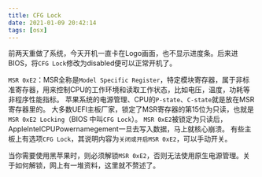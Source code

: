 ```yaml
---
title: CFG Lock
date: 2021-01-09 20:42:14
tags: [osx]
---
```


前两天重做了系统，今天开机一直卡在Logo画面，也不显示进度条。后来进BIOS，将`CFG Lock`修改为disabled便可以正常开机了。

`MSR 0xE2`：MSR全称是`Model Specific Register`，特定模块寄存器，属于非标准寄存器，用来控制CPU的工作环境和读取工作状态，比如电压，温度，功耗等非程序性能指标。
苹果系统的电源管理、CPU的`P-state`、`C-state`就是放在MSR寄存器里的。
大多数UEFI主板厂家，锁定了MSR寄存器的第15位为只读，也就是`MSR 0xE2 Locking`（BIOS 中叫`CFG Lock`）。
`MSR 0xE2`被锁定为只读后，AppleIntelCPUPowernamegement一旦去写入数据，马上就核心崩溃。
有些主板上有选项`CFG Lock`，其说明内容为`关闭或开启MSR 0xE2`，可以手动开关。

当你需要使用黑苹果时，则必须解锁`MSR 0xE2`，否则无法使用原生电源管理。关于如何解锁，网上有一堆资料，这里就不赘述了。
